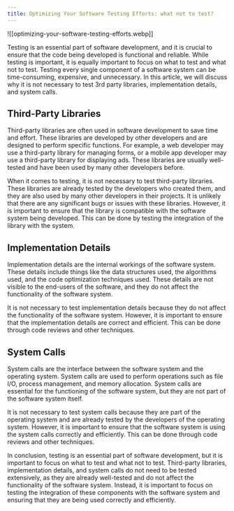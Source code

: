 ```yaml
---
title: Optimizing Your Software Testing Efforts: what not to test?
---
```


![[optimizing-your-software-testing-efforts.webp]]

Testing is an essential part of software development, and it is crucial to ensure that the code being developed is functional and reliable. While testing is important, it is equally important to focus on what to test and what not to test. Testing every single component of a software system can be time-consuming, expensive, and unnecessary. In this article, we will discuss why it is not necessary to test 3rd party libraries, implementation details, and system calls.

## Third-Party Libraries

Third-party libraries are often used in software development to save time and effort. These libraries are developed by other developers and are designed to perform specific functions. For example, a web developer may use a third-party library for managing forms, or a mobile app developer may use a third-party library for displaying ads. These libraries are usually well-tested and have been used by many other developers before.

When it comes to testing, it is not necessary to test third-party libraries. These libraries are already tested by the developers who created them, and they are also used by many other developers in their projects. It is unlikely that there are any significant bugs or issues with these libraries. However, it is important to ensure that the library is compatible with the software system being developed. This can be done by testing the integration of the library with the system.

## Implementation Details

Implementation details are the internal workings of the software system. These details include things like the data structures used, the algorithms used, and the code optimization techniques used. These details are not visible to the end-users of the software, and they do not affect the functionality of the software system.

It is not necessary to test implementation details because they do not affect the functionality of the software system. However, it is important to ensure that the implementation details are correct and efficient. This can be done through code reviews and other techniques.

## System Calls

System calls are the interface between the software system and the operating system. System calls are used to perform operations such as file I/O, process management, and memory allocation. System calls are essential for the functioning of the software system, but they are not part of the software system itself.

It is not necessary to test system calls because they are part of the operating system and are already tested by the developers of the operating system. However, it is important to ensure that the software system is using the system calls correctly and efficiently. This can be done through code reviews and other techniques.

In conclusion, testing is an essential part of software development, but it is important to focus on what to test and what not to test. Third-party libraries, implementation details, and system calls do not need to be tested extensively, as they are already well-tested and do not affect the functionality of the software system. Instead, it is important to focus on testing the integration of these components with the software system and ensuring that they are being used correctly and efficiently.

